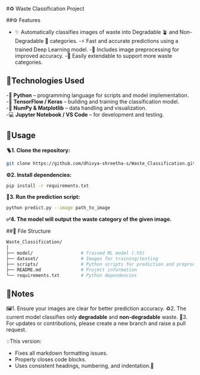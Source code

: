 
#♻️ Waste Classification Project

##⚙️ Features
- ✨ Automatically classifies images of waste into Degradable 🪴 and Non-Degradable 🧱 categories.
-⚡ Fast and accurate predictions using a trained Deep Learning model.
-🧠 Includes image preprocessing for improved accuracy.
-🔧 Easily extendable to support more waste categories.

## 🧰Technologies Used
-🐍 **Python** – programming language for scripts and model implementation.  
-🧩 **TensorFlow / Keras** – building and training the classification model.  
-🔢 **NumPy & Matplotlib** – data handling and visualization.  
-💻 **Jupyter Notebook / VS Code** – for development and testing.  

## 🚀Usage
**🪜1. Clone the repository:**
```bash
git clone https://github.com/dhivya-shreetha-s/Waste_Classification.git
````

**⚙️2. Install dependencies:**

```bash
pip install -r requirements.txt
```

**🧠3. Run the prediction script:**

```bash
python predict.py --image path_to_image
```

**✅4. The model will output the **waste category** of the given image.**

##📂 File Structure

```bash
Waste_Classification/
│
├── model/                  # Trained ML model (.h5)
├── dataset/                # Images for training/testing
├── scripts/                # Python scripts for prediction and preprocessing
├── README.md               # Project information
└── requirements.txt        # Python dependencies
```

## 📝Notes

🖼️1. Ensure your images are clear for better prediction accuracy.
♻️2. The current model classifies only **degradable** and **non-degradable** waste.
🤝3. For updates or contributions, please create a new branch and raise a pull request.

💡This version:  
- Fixes all markdown formatting issues.  
- Properly closes code blocks.  
- Uses consistent headings, numbering, and indentation.🌱  
